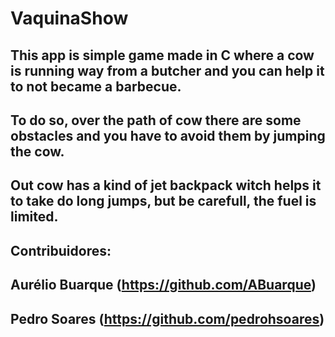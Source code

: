 # VaquinaShow

## This app is simple game made in C where a cow is running way from a butcher and you can help it to not became a barbecue.
## To do so, over the path of cow there are some obstacles and you have to avoid them by jumping the cow.
## Out cow has a kind of jet backpack witch helps it to take do long jumps, but be carefull, the fuel is limited. 

## Contribuidores:
## Aurélio Buarque (https://github.com/ABuarque)
## Pedro Soares (https://github.com/pedrohsoares)

